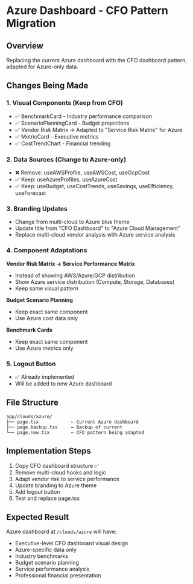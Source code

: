 # Azure Dashboard - CFO Pattern Migration

## Overview
Replacing the current Azure dashboard with the CFO dashboard pattern, adapted for Azure-only data.

## Changes Being Made

### 1. Visual Components (Keep from CFO)
- ✅ BenchmarkCard - Industry performance comparison
- ✅ ScenarioPlanningCard - Budget projections
- ✅ Vendor Risk Matrix → Adapted to "Service Risk Matrix" for Azure
- ✅ MetricCard - Executive metrics
- ✅ CostTrendChart - Financial trending

### 2. Data Sources (Change to Azure-only)
- ❌ Remove: useAWSProfile, useAWSCost, useGcpCost
- ✅ Keep: useAzureProfiles, useAzureCost
- ✅ Keep: useBudget, useCostTrends, useSavings, useEfficiency, useForecast

### 3. Branding Updates
- Change from multi-cloud to Azure blue theme
- Update title from "CFO Dashboard" to "Azure Cloud Management"
- Replace multi-cloud vendor analysis with Azure service analysis

### 4. Component Adaptations

**Vendor Risk Matrix → Service Performance Matrix**
- Instead of showing AWS/Azure/GCP distribution
- Show Azure service distribution (Compute, Storage, Databases)
- Keep same visual pattern

**Budget Scenario Planning**
- Keep exact same component
- Use Azure cost data only

**Benchmark Cards**
- Keep exact same component
- Use Azure metrics only

### 5. Logout Button
- ✅ Already implemented
- Will be added to new Azure dashboard

## File Structure

```
app/clouds/azure/
├── page.tsx            ← Current Azure dashboard
├── page.backup.tsx     ← Backup of current
└── page.new.tsx        ← CFO pattern being adapted
```

## Implementation Steps

1. Copy CFO dashboard structure ✅
2. Remove multi-cloud hooks and logic
3. Adapt vendor risk to service performance
4. Update branding to Azure theme
5. Add logout button
6. Test and replace page.tsx

## Expected Result

Azure dashboard at `/clouds/azure` will have:
- Executive-level CFO dashboard visual design
- Azure-specific data only
- Industry benchmarks
- Budget scenario planning  
- Service performance analysis
- Professional financial presentation
